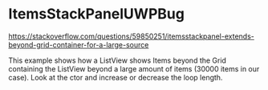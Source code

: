 # ItemsStackPanelUWPBug
https://stackoverflow.com/questions/59850251/itemsstackpanel-extends-beyond-grid-container-for-a-large-source

This example shows how a ListView shows Items beyond the Grid containing the ListView beyond
a large amount of items (30000 items in our case). Look at the ctor and increase or decrease the loop length.
